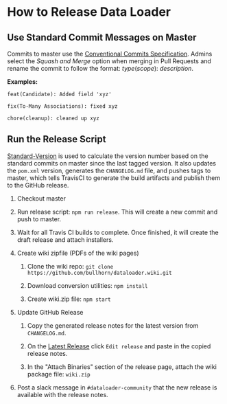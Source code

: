 # How to Release Data Loader

## Use Standard Commit Messages on Master

Commits to master use the [Conventional Commits Specification](https://conventionalcommits.org/). Admins select the _Squash and Merge_
option when merging in Pull Requests and rename the commit to follow the format: _type_(_scope_): _description_.

__Examples:__

`feat(Candidate): Added field 'xyz'`

`fix(To-Many Associations): fixed xyz`

`chore(cleanup): cleaned up xyz`

## Run the Release Script

[Standard-Version](https://www.npmjs.com/package/standard-version) is used to calculate the version number based on the standard commits on
master since the last tagged version. It also updates the `pom.xml` version, generates the `CHANGELOG.md` file, and pushes tags to master,
which tells TravisCI to generate the build artifacts and publish them to the GitHub release.

1. Checkout master

2. Run release script: `npm run release`. This will create a new commit and push to master.

3. Wait for all Travis CI builds to complete. Once finished, it will create the draft release and attach installers.

4. Create wiki zipfile (PDFs of the wiki pages)

    1. Clone the wiki repo: `git clone https://github.com/bullhorn/dataloader.wiki.git`

    2. Download conversion utilities: `npm install`

    3. Create wiki.zip file: `npm start`

5. Update GitHub Release

    1. Copy the generated release notes for the latest version from `CHANGELOG.md`.

    2. On the [Latest Release](https://github.com/bullhorn/dataloader/releases/latest) click `Edit release`
       and paste in the copied release notes.

    3. In the "Attach Binaries" section of the release page, attach the wiki package file: `wiki.zip`

6. Post a slack message in `#dataloader-community` that the new release is available with the release notes.
